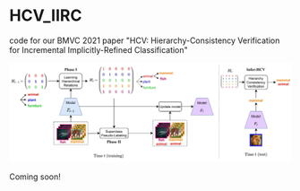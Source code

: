 # HCV_IIRC
 code for our BMVC 2021 paper "HCV: Hierarchy-Consistency Verification for Incremental Implicitly-Refined Classification"

![Framework](./hcv_modify.jpg)

Coming soon!